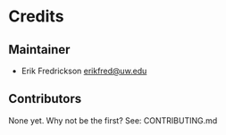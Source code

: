 # Credits

## Maintainer

* Erik Fredrickson <erikfred@uw.edu>

## Contributors

None yet. Why not be the first? See: CONTRIBUTING.md
    
